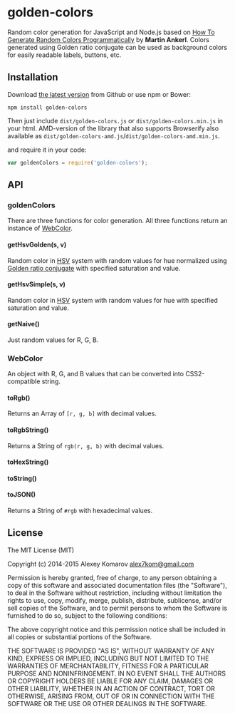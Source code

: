 # golden-colors

Random color generation for JavaScript and Node.js based on [How To Generate Random Colors Programmatically](http://martin.ankerl.com/2009/12/09/how-to-create-random-colors-programmatically/) by __Martin Ankerl__. Colors generated using Golden ratio conjugate can be used as background colors for easily readable labels, buttons, etc.

## Installation

Download [the latest version](https://github.com/Alex7Kom/golden-colors/releases/latest) from Github or use npm or Bower:

```
npm install golden-colors
```

Then just include `dist/golden-colors.js` or `dist/golden-colors.min.js` in your html. AMD-version of the library that also supports Browserify also available as `dist/golden-colors-amd.js`/`dist/golden-colors-amd.min.js`.

and require it in your code:

```js
var goldenColors = require('golden-colors');
```

## API

### goldenColors

There are three functions for color generation. All three functions return an instance of [WebColor](#webcolor).

#### getHsvGolden(s, v)

Random color in [HSV](https://en.wikipedia.org/wiki/HSL_and_HSV) system with random values for hue normalized using [Golden ratio conjugate](https://en.wikipedia.org/wiki/Golden_ratio#Golden_ratio_conjugate) with specified saturation and value.

#### getHsvSimple(s, v)

Random color in [HSV](https://en.wikipedia.org/wiki/HSL_and_HSV) system with random values for hue with specified saturation and value.

#### getNaive()

Just random values for R, G, B.

### WebColor

An object with R, G, and B values that can be converted into CSS2-compatible string.

#### toRgb()

Returns an Array of `[r, g, b]` with decimal values.

#### toRgbString()

Returns a String of `rgb(r, g, b)` with decimal values.

#### toHexString()
#### toString()
#### toJSON()

Returns a String of `#rgb` with hexadecimal values.

## License

The MIT License (MIT)

Copyright (c) 2014-2015 Alexey Komarov <alex7kom@gmail.com>

Permission is hereby granted, free of charge, to any person obtaining a copy of
this software and associated documentation files (the "Software"), to deal in
the Software without restriction, including without limitation the rights to
use, copy, modify, merge, publish, distribute, sublicense, and/or sell copies of
the Software, and to permit persons to whom the Software is furnished to do so,
subject to the following conditions:

The above copyright notice and this permission notice shall be included in all
copies or substantial portions of the Software.

THE SOFTWARE IS PROVIDED "AS IS", WITHOUT WARRANTY OF ANY KIND, EXPRESS OR
IMPLIED, INCLUDING BUT NOT LIMITED TO THE WARRANTIES OF MERCHANTABILITY, FITNESS
FOR A PARTICULAR PURPOSE AND NONINFRINGEMENT. IN NO EVENT SHALL THE AUTHORS OR
COPYRIGHT HOLDERS BE LIABLE FOR ANY CLAIM, DAMAGES OR OTHER LIABILITY, WHETHER
IN AN ACTION OF CONTRACT, TORT OR OTHERWISE, ARISING FROM, OUT OF OR IN
CONNECTION WITH THE SOFTWARE OR THE USE OR OTHER DEALINGS IN THE SOFTWARE.
